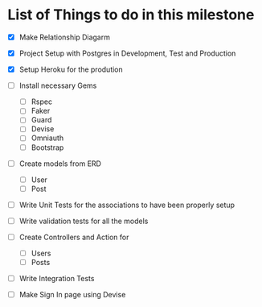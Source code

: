 # List of Things to do in this milestone

- [x] Make Relationship Diagarm
- [x] Project Setup with Postgres in Development, Test and Production
- [x] Setup Heroku for the prodution 
- [ ] Install necessary Gems 
    - [ ] Rspec
    - [ ] Faker
    - [ ] Guard
    - [ ] Devise
    - [ ] Omniauth
    - [ ] Bootstrap
- [ ] Create models from ERD 
     - [ ] User
     - [ ] Post     
- [ ] Write Unit Tests for the associations to have been properly setup
- [ ] Write validation tests for all the models
- [ ] Create Controllers and Action for
    - [ ] Users
    - [ ] Posts    
- [ ] Write Integration Tests   
- [ ] Make Sign In page using Devise

